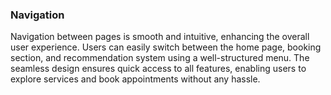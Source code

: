 ### **Navigation**  
Navigation between pages is smooth and intuitive, enhancing the overall user experience. Users can easily switch between the home page, booking section, and recommendation system using a well-structured menu. The seamless design ensures quick access to all features, enabling users to explore services and book appointments without any hassle.
